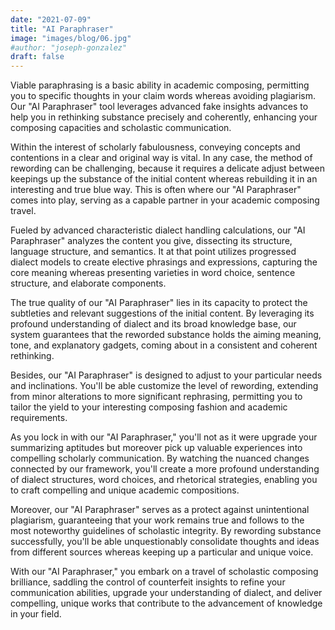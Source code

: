 ```yaml
---
date: "2021-07-09"
title: "AI Paraphraser"
image: "images/blog/06.jpg"
#author: "joseph-gonzalez"
draft: false
---
```


Viable paraphrasing is a basic ability in academic composing, permitting you to specific thoughts in your claim words whereas avoiding plagiarism. Our "AI Paraphraser" tool leverages advanced fake insights advances to help you in rethinking substance precisely and coherently, enhancing your composing capacities and scholastic communication.

Within the interest of scholarly fabulousness, conveying concepts and contentions in a clear and original way is vital. In any case, the method of rewording can be challenging, because it requires a delicate adjust between keepings up the substance of the initial content whereas rebuilding it in an interesting and true blue way. This is often where our "AI Paraphraser" comes into play, serving as a capable partner in your academic composing travel.

Fueled by advanced characteristic dialect handling calculations, our "AI Paraphraser" analyzes the content you give, dissecting its structure, language structure, and semantics. It at that point utilizes progressed dialect models to create elective phrasings and expressions, capturing the core meaning whereas presenting varieties in word choice, sentence structure, and elaborate components.

The true quality of our "AI Paraphraser" lies in its capacity to protect the subtleties and relevant suggestions of the initial content. By leveraging its profound understanding of dialect and its broad knowledge base, our system guarantees that the reworded substance holds the aiming meaning, tone, and explanatory gadgets, coming about in a consistent and coherent rethinking.

Besides, our "AI Paraphraser" is designed to adjust to your particular needs and inclinations. You'll be able customize the level of rewording, extending from minor alterations to more significant rephrasing, permitting you to tailor the yield to your interesting composing fashion and academic requirements.

As you lock in with our "AI Paraphraser," you'll not as it were upgrade your summarizing aptitudes but moreover pick up valuable experiences into compelling scholarly communication. By watching the nuanced changes connected by our framework, you'll create a more profound understanding of dialect structures, word choices, and rhetorical strategies, enabling you to craft compelling and unique academic compositions.

Moreover, our "AI Paraphraser" serves as a protect against unintentional plagiarism, guaranteeing that your work remains true and follows to the most noteworthy guidelines of scholastic integrity. By rewording substance successfully, you'll be able unquestionably consolidate thoughts and ideas from different sources whereas keeping up a particular and unique voice.

With our "AI Paraphraser," you embark on a travel of scholastic composing brilliance, saddling the control of counterfeit insights to refine your communication abilities, upgrade your understanding of dialect, and deliver compelling, unique works that contribute to the advancement of knowledge in your field.